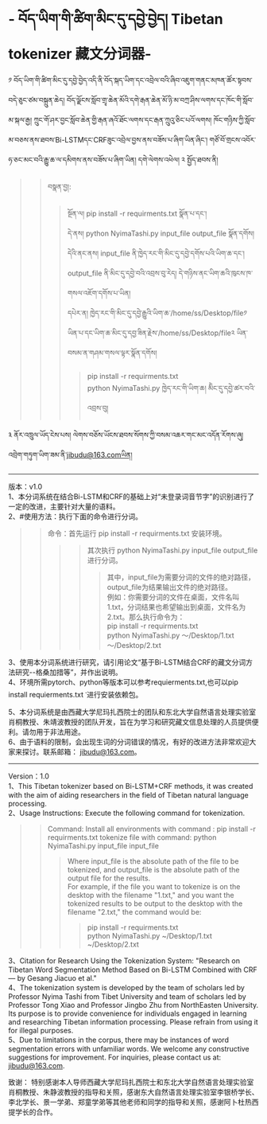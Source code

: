 # - བོད་ཡིག་གི་ཚིག་མིང་དུ་དབྱེ་བྱེད། Tibetan tokenizer 藏文分词器-
༡ བོད་ཡིག་གི་ཚིག་མིང་དུ་དབྱེ་བྱེད་འདི་ནི་བོད་སྐད་ཡིག་དང་འབྲེལ་བའི་ཞིབ་འཇུག་གནང་མཁན་ཚོར་སྟབས་བདེ་ཅུང་ཙམ་བསྐྲུན་ཆེད། བོད་ལྗོངས་སློབ་གྲྭ་ཆེན་མོའི་དགེ་རྒན་ཆེན་མོ་ཉི་མ་བཀྲ་ཤིས་ལགས་དང་ཁོང་གི་སློབ་མ་སྐལ་རྒྱ། ཀྲུང་གོ་ཤར་བྱང་སློབ་ཆེན་གྱི་རྒན་ཞའོ་ཐོང་ལགས་དང་རྒན་ཀྲུའུ་ཅིང་པའོ་ལགས། ཁོང་གཉིས་ཀྱི་སློབ་མ་བཅས་ནས་ཐབས་Bi-LSTMདང་CRFཟུང་འབྲེལ་བྱས་ནས་བཟོས་པ་ཞིག་ཡིན་ཞིང་། གཙོ་བོ་གྲངས་འབོར་ཧ་ཅང་མང་བའི་རྒྱུ་ཆ་ལ་དམིགས་ནས་བཟོས་པ་ཞིག་ཡིན། དགེ་ལེགས་འཕེལ།
༢ སྤྱོད་ཐབས་ནི།   
>>བསྣན་བྱ།:
>>>སྔོན་ལ། pip install -r requirments.txt སྣོན་པ་དང་།   
>>>དེ་ནས། python  NyimaTashi.py  input_file  output_file  སྣོན་དགོས།  
>>>དེའི་ནང་ནས། input_file ནི་ཁྱེད་རང་གི་མིང་དུ་དབྱེ་དགོས་པའི་ཡིག་ཆ་དང་། output_file ནི་མིང་དུ་དབྱེ་བའི་འབྲས་བུ་རེད། དེ་གཉིས་ནང་ཡིག་ཆའི་ཁུངས་ཁ་གསལ་འཇོག་དགོས་པ་ཡིན།  
>>>དཔེར་ན། ཁྱེད་རང་གི་མིང་དུ་དབྱེ་རྒྱུའི་ཡིག་ཆ་/home/ss/Desktop/file༡ ཡིན་པ་དང་ཡིག་ཆ་མིང་དུ་དབྱ་ཟིན་རྗེས་/home/ss/Desktop/file༢ ཡིན་བསམ་ན་གཤམ་གསལ་ལྟར་སྣོན་དགོས།   
>>>>pip install -r requirments.txt  
>>>>python  NyimaTashi.py ཁྱེད་རང་གི་ཡིག་ཆ། མིེང་དུ་དབྱེ་ཚར་བའི་འབྲས་བུ།   

༣ ནོར་འཁྲུལ་ཡོད་ངེས་པས། ལེགས་བཅོས་ཡོངས་ཐབས་སོགས་ཀྱི་བསམ་འཆར་གང་མང་འདོན་རོགས་ཞུ། འབྲེག་གཏུག་ཡིག་ཟམ་ནི་jibudu@163.comཡིན།  


   ******
     
版本：v1.0  
1、本分词系统在结合Bi-LSTM和CRF的基础上对“未登录词音节字”的识别进行了一定的改进，主要针对大量的语料。  
2、#使用方法：执行下面的命令进行分词。
>>命令：首先运行 pip install -r requirments.txt 安装环境。
>>>> 其次执行 python NyimaTashi.py input_file output_file 进行分词。
>>>>> 其中，input_file为需要分词的文件的绝对路径，output_file为结果输出文件的绝对路径。  
>>例如：你需要分词的文件在桌面，文件名叫1.txt，分词结果也希望输出到桌面，文件名为2.txt。那么执行命令为：    
>>>>pip install -r requirments.txt  
>>>>python NyimaTashi.py ～/Desktop/1.txt ～/Desktop/2.txt

3、使用本分词系统进行研究，请引用论文“基于Bi-LSTM结合CRF的藏文分词方法研究--格桑加措等”，并作出说明。  
4、环境所需pytorch、python等版本可以参考requierments.txt,也可以pip install requierments.txt ་进行安装依赖包。  
5、本分词系统是由西藏大学尼玛扎西院士的团队和东北大学自然语言处理实验室肖桐教授、朱靖波教授的团队开发，旨在为学习和研究藏文信息处理的人员提供便利。请勿用于非法用途。  
6、由于语料的限制，会出现生词的分词错误的情况，有好的改进方法非常欢迎大家来探讨。联系邮箱： jibudu@163.com。  
 

  ******
    
Version：1.0   
1、This Tibetan tokenizer based on Bi-LSTM+CRF methods, it was created with the aim of aiding researchers in the field of Tibetan natural language processing.   
2、Usage Instructions: Execute the following command for tokenization.   
>>Command: 
Install all environments with command : pip install -r requirments.txt
tokenize file with command: python NyimaTashi.py input_file input_file     
>>>Where input_file is the absolute path of the file to be tokenized, and output_file is the absolute path of the output file for the results.  
>>>For example, if the file you want to tokenize is on the desktop with the filename "1.txt," and you want the tokenized results to be output to the desktop with the filename "2.txt," the command would be:      
>>>>pip install -r requirments.txt  
>>>>python NyimaTashi.py ~/Desktop/1.txt ~/Desktop/2.txt
  
3、Citation for Research Using the Tokenization System: "Research on Tibetan Word Segmentation Method Based on Bi-LSTM Combined with CRF — by Gesang Jiacuo et al."  
4、The tokenization system is developed by the team of scholars led by Professor Nyima Tashi from Tibet University and team of scholars led by Professor Tong Xiao and Professor Jingbo Zhu from NorthEasten University. Its purpose is to provide convenience for individuals engaged in learning and researching Tibetan information processing. Please refrain from using it for illegal purposes.  
5、Due to limitations in the corpus, there may be instances of word segmentation errors with unfamiliar words. We welcome any constructive suggestions for improvement. For inquiries, please contact us at: jibudu@163.com.  

致谢：
特别感谢本人导师西藏大学尼玛扎西院士和东北大学自然语言处理实验室肖桐教授、朱静波教授的指导和关照，感谢东大自然语言处理实验室李银桥学长、李北学长、景一学弟、郑童学弟等其他老师和同学的指导和关照，感谢阿卜杜热西提学长的合作。
